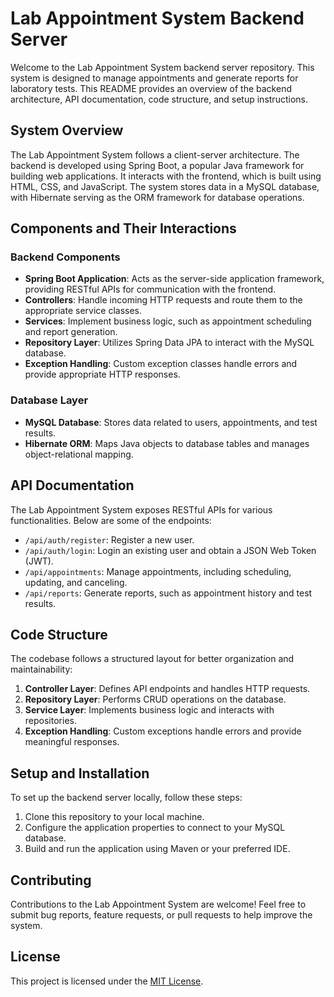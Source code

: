 # Lab Appointment System Backend Server

Welcome to the Lab Appointment System backend server repository. This system is designed to manage appointments and generate reports for laboratory tests. This README provides an overview of the backend architecture, API documentation, code structure, and setup instructions.

## System Overview

The Lab Appointment System follows a client-server architecture. The backend is developed using Spring Boot, a popular Java framework for building web applications. It interacts with the frontend, which is built using HTML, CSS, and JavaScript. The system stores data in a MySQL database, with Hibernate serving as the ORM framework for database operations.

## Components and Their Interactions

### Backend Components

- **Spring Boot Application**: Acts as the server-side application framework, providing RESTful APIs for communication with the frontend.
- **Controllers**: Handle incoming HTTP requests and route them to the appropriate service classes.
- **Services**: Implement business logic, such as appointment scheduling and report generation.
- **Repository Layer**: Utilizes Spring Data JPA to interact with the MySQL database.
- **Exception Handling**: Custom exception classes handle errors and provide appropriate HTTP responses.

### Database Layer

- **MySQL Database**: Stores data related to users, appointments, and test results.
- **Hibernate ORM**: Maps Java objects to database tables and manages object-relational mapping.

## API Documentation

The Lab Appointment System exposes RESTful APIs for various functionalities. Below are some of the endpoints:

- `/api/auth/register`: Register a new user.
- `/api/auth/login`: Login an existing user and obtain a JSON Web Token (JWT).
- `/api/appointments`: Manage appointments, including scheduling, updating, and canceling.
- `/api/reports`: Generate reports, such as appointment history and test results.

## Code Structure

The codebase follows a structured layout for better organization and maintainability:

1. **Controller Layer**: Defines API endpoints and handles HTTP requests.
2. **Repository Layer**: Performs CRUD operations on the database.
3. **Service Layer**: Implements business logic and interacts with repositories.
4. **Exception Handling**: Custom exceptions handle errors and provide meaningful responses.

## Setup and Installation

To set up the backend server locally, follow these steps:

1. Clone this repository to your local machine.
2. Configure the application properties to connect to your MySQL database.
3. Build and run the application using Maven or your preferred IDE.

## Contributing

Contributions to the Lab Appointment System are welcome! Feel free to submit bug reports, feature requests, or pull requests to help improve the system.

## License

This project is licensed under the [MIT License](LICENSE).
